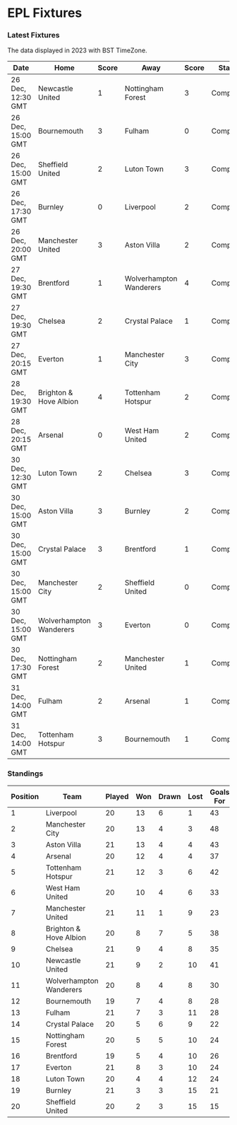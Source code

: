 # EPL Fixtures

### Latest Fixtures

The data displayed in 2023 with BST TimeZone.

<!-- START_TABLE -->
| Date | Home | Score | Away | Score | Status |
|-------------|--------|--------------|--------|--------------|--------|
| 26 Dec, 12:30 GMT | Newcastle United | 1 | Nottingham Forest | 3 | Completed |
| 26 Dec, 15:00 GMT | Bournemouth | 3 | Fulham | 0 | Completed |
| 26 Dec, 15:00 GMT | Sheffield United | 2 | Luton Town | 3 | Completed |
| 26 Dec, 17:30 GMT | Burnley | 0 | Liverpool | 2 | Completed |
| 26 Dec, 20:00 GMT | Manchester United | 3 | Aston Villa | 2 | Completed |
| 27 Dec, 19:30 GMT | Brentford | 1 | Wolverhampton Wanderers | 4 | Completed |
| 27 Dec, 19:30 GMT | Chelsea | 2 | Crystal Palace | 1 | Completed |
| 27 Dec, 20:15 GMT | Everton | 1 | Manchester City | 3 | Completed |
| 28 Dec, 19:30 GMT | Brighton & Hove Albion | 4 | Tottenham Hotspur | 2 | Completed |
| 28 Dec, 20:15 GMT | Arsenal | 0 | West Ham United | 2 | Completed |
| 30 Dec, 12:30 GMT | Luton Town | 2 | Chelsea | 3 | Completed |
| 30 Dec, 15:00 GMT | Aston Villa | 3 | Burnley | 2 | Completed |
| 30 Dec, 15:00 GMT | Crystal Palace | 3 | Brentford | 1 | Completed |
| 30 Dec, 15:00 GMT | Manchester City | 2 | Sheffield United | 0 | Completed |
| 30 Dec, 15:00 GMT | Wolverhampton Wanderers | 3 | Everton | 0 | Completed |
| 30 Dec, 17:30 GMT | Nottingham Forest | 2 | Manchester United | 1 | Completed |
| 31 Dec, 14:00 GMT | Fulham | 2 | Arsenal | 1 | Completed |
| 31 Dec, 14:00 GMT | Tottenham Hotspur | 3 | Bournemouth | 1 | Completed |
<!-- END_TABLE -->

### Standings

<!-- START_STANDINGS -->
| Position | Team | Played | Won | Drawn | Lost | Goals For | Goals Against | Goal Difference | Points |
|----------|------|--------|-----|-------|------|-----------|---------------|-----------------|--------|
| 1 | Liverpool | 20 | 13 | 6 | 1 | 43 | 18 | 25 | 45 |
| 2 | Manchester City | 20 | 13 | 4 | 3 | 48 | 23 | 25 | 43 |
| 3 | Aston Villa | 21 | 13 | 4 | 4 | 43 | 27 | 16 | 43 |
| 4 | Arsenal | 20 | 12 | 4 | 4 | 37 | 20 | 17 | 40 |
| 5 | Tottenham Hotspur | 21 | 12 | 3 | 6 | 42 | 30 | 12 | 39 |
| 6 | West Ham United | 20 | 10 | 4 | 6 | 33 | 30 | 3 | 34 |
| 7 | Manchester United | 21 | 11 | 1 | 9 | 23 | 27 | -4 | 34 |
| 8 | Brighton & Hove Albion | 20 | 8 | 7 | 5 | 38 | 33 | 5 | 31 |
| 9 | Chelsea | 21 | 9 | 4 | 8 | 35 | 31 | 4 | 31 |
| 10 | Newcastle United | 21 | 9 | 2 | 10 | 41 | 32 | 9 | 29 |
| 11 | Wolverhampton Wanderers | 20 | 8 | 4 | 8 | 30 | 31 | -1 | 28 |
| 12 | Bournemouth | 19 | 7 | 4 | 8 | 28 | 35 | -7 | 25 |
| 13 | Fulham | 21 | 7 | 3 | 11 | 28 | 36 | -8 | 24 |
| 14 | Crystal Palace | 20 | 5 | 6 | 9 | 22 | 29 | -7 | 21 |
| 15 | Nottingham Forest | 20 | 5 | 5 | 10 | 24 | 35 | -11 | 20 |
| 16 | Brentford | 19 | 5 | 4 | 10 | 26 | 31 | -5 | 19 |
| 17 | Everton | 21 | 8 | 3 | 10 | 24 | 28 | -4 | 17 |
| 18 | Luton Town | 20 | 4 | 4 | 12 | 24 | 38 | -14 | 16 |
| 19 | Burnley | 21 | 3 | 3 | 15 | 21 | 42 | -21 | 12 |
| 20 | Sheffield United | 20 | 2 | 3 | 15 | 15 | 49 | -34 | 9 |
<!-- END_STANDINGS -->
